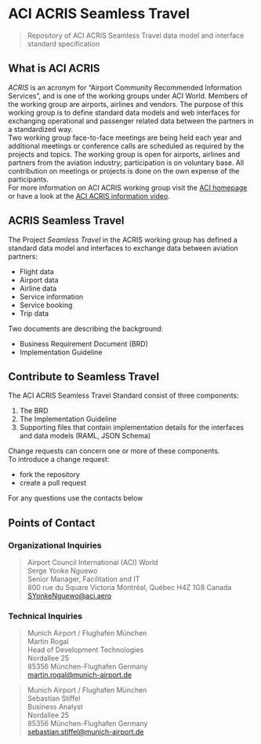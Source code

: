# ACI ACRIS Seamless Travel

> Repository of ACI ACRIS Seamless Travel data model and interface standard specification

## What is ACI ACRIS

_ACRIS_ is an acronym for “Airport Community Recommended Information Services”, and is one of the working groups under ACI World. Members of the working group are airports, airlines and vendors.
The purpose of this working group is to define standard data models and web interfaces for exchanging operational and passenger related data between the partners in a standardized way.  
Two working group face-to-face meetings are being held each year and additional meetings or conference calls are scheduled as required by the projects and topics. The working group is open for airports, airlines and partners from the aviation industry; participation is on voluntary base. All contribution on meetings or projects is done on the own expense of the participants.  
For more information on ACI ACRIS working group visit the [ACI homepage](http://groups.aci.aero/home) or have a look at the [ACI ACRIS information video](https://www.youtube.com/watch?v=Fj7xcAauCSo).

## ACRIS Seamless Travel

The Project _Seamless Travel_ in the ACRIS working group has defined a standard data model and interfaces to exchange data between aviation partners:

- Flight data
- Airport data
- Airline data
- Service information
- Service booking
- Trip data

Two documents are describing the background:

- Business Requirement Document (BRD)
- Implementation Guideline

## Contribute to Seamless Travel

The ACI ACRIS Seamless Travel Standard consist of three components:

1. The BRD
2. The Implementation Guideline
3. Supporting files that contain implementation details for the interfaces and data models (RAML,
   JSON Schema)

Change requests can concern one or more of these components.  
To introduce a change request:

- fork the repository
- create a pull request

For any questions use the contacts below

## Points of Contact

### Organizational Inquiries

> Airport Council International (ACI) World  
> Serge Yonke Nguewo  
> Senior Manager, Facilitation and IT  
> 800 rue du Square Victoria Montréal, Québec H4Z 1G8 Canada  
> SYonkeNguewo@aci.aero

### Technical Inquiries

> Munich Airport / Flughafen München  
> Martin Rogal  
> Head of Development Technologies  
> Nordallee 25  
> 85356 München-Flughafen Germany  
> martin.rogal@munich-airport.de

> Munich Airport / Flughafen München  
> Sebastian Stiffel  
> Business Analyst  
> Nordallee 25  
> 85356 München-Flughafen Germany  
> sebastian.stiffel@munich-airport.de
